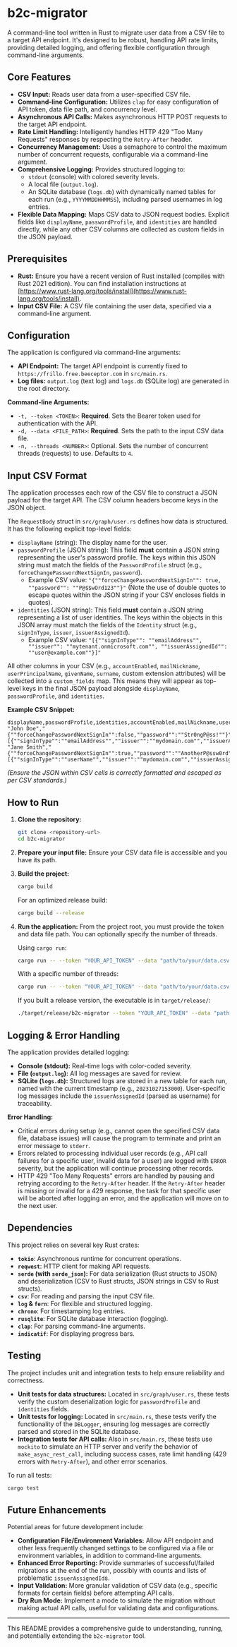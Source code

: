 # b2c-migrator

A command-line tool written in Rust to migrate user data from a CSV file to a target API endpoint. It's designed to be robust, handling API rate limits, providing detailed logging, and offering flexible configuration through command-line arguments.

## Core Features

*   **CSV Input:** Reads user data from a user-specified CSV file.
*   **Command-line Configuration:** Utilizes `clap` for easy configuration of API token, data file path, and concurrency level.
*   **Asynchronous API Calls:** Makes asynchronous HTTP POST requests to the target API endpoint.
*   **Rate Limit Handling:** Intelligently handles HTTP 429 "Too Many Requests" responses by respecting the `Retry-After` header.
*   **Concurrency Management:** Uses a semaphore to control the maximum number of concurrent requests, configurable via a command-line argument.
*   **Comprehensive Logging:** Provides structured logging to:
    *   `stdout` (console) with colored severity levels.
    *   A local file (`output.log`).
    *   An SQLite database (`logs.db`) with dynamically named tables for each run (e.g., `YYYYMMDDHHMMSS`), including parsed usernames in log entries.
*   **Flexible Data Mapping:** Maps CSV data to JSON request bodies. Explicit fields like `displayName`, `passwordProfile`, and `identities` are handled directly, while any other CSV columns are collected as custom fields in the JSON payload.

## Prerequisites

*   **Rust:** Ensure you have a recent version of Rust installed (compiles with Rust 2021 edition). You can find installation instructions at [https://www.rust-lang.org/tools/install](https://www.rust-lang.org/tools/install).
*   **Input CSV File:** A CSV file containing the user data, specified via a command-line argument.

## Configuration

The application is configured via command-line arguments:

*   **API Endpoint:** The target API endpoint is currently fixed to `https://frillo.free.beeceptor.com` in `src/main.rs`.
*   **Log files:** `output.log` (text log) and `logs.db` (SQLite log) are generated in the root directory.

**Command-line Arguments:**

*   `-t, --token <TOKEN>`: **Required**. Sets the Bearer token used for authentication with the API.
*   `-d, --data <FILE_PATH>`: **Required**. Sets the path to the input CSV data file.
*   `-n, --threads <NUMBER>`: Optional. Sets the number of concurrent threads (requests) to use. Defaults to `4`.

## Input CSV Format

The application processes each row of the CSV file to construct a JSON payload for the target API. The CSV column headers become keys in the JSON object.

The `RequestBody` struct in `src/graph/user.rs` defines how data is structured. It has the following explicit top-level fields:
*   `displayName` (string): The display name for the user.
*   `passwordProfile` (JSON string): This field **must** contain a JSON string representing the user's password profile. The keys within this JSON string must match the fields of the `PasswordProfile` struct (e.g., `forceChangePasswordNextSignIn`, `password`).
    *   Example CSV value: `"{""forceChangePasswordNextSignIn"": true, ""password"": ""P@$$wOrd123""}"` (Note the use of double quotes to escape quotes within the JSON string if your CSV encloses fields in quotes).
*   `identities` (JSON string): This field **must** contain a JSON string representing a list of user identities. The keys within the objects in this JSON array must match the fields of the `Identity` struct (e.g., `signInType`, `issuer`, `issuerAssignedId`).
    *   Example CSV value: `"[{""signInType"": ""emailAddress"", ""issuer"": ""mytenant.onmicrosoft.com"", ""issuerAssignedId"": ""user@example.com""}]"`

All other columns in your CSV (e.g., `accountEnabled`, `mailNickname`, `userPrincipalName`, `givenName`, `surname`, custom extension attributes) will be collected into a `custom_fields` map. This means they will appear as top-level keys in the final JSON payload alongside `displayName`, `passwordProfile`, and `identities`.

**Example CSV Snippet:**

```csv
displayName,passwordProfile,identities,accountEnabled,mailNickname,userPrincipalName,givenName,surname
"John Doe","{""forceChangePasswordNextSignIn"":false,""password"":""Str0ngP@ss!""}","[{""signInType"":""emailAddress"",""issuer"":""mydomain.com"",""issuerAssignedId"":""john.doe@mydomain.com""}]",true,john.doe,john.doe@mydomain.com,John,Doe
"Jane Smith","{""forceChangePasswordNextSignIn"":true,""password"":""AnotherP@ssw0rd""}","[{""signInType"":""userName"",""issuer"":""mydomain.com"",""issuerAssignedId"":""janes""}]",true,janes,janes@mydomain.com,Jane,Smith
```
*(Ensure the JSON within CSV cells is correctly formatted and escaped as per CSV standards.)*

## How to Run

1.  **Clone the repository:**
    ```bash
    git clone <repository-url>
    cd b2c-migrator
    ```
2.  **Prepare your input file:** Ensure your CSV data file is accessible and you have its path.
3.  **Build the project:**
    ```bash
    cargo build
    ```
    For an optimized release build:
    ```bash
    cargo build --release
    ```
4.  **Run the application:**
    From the project root, you must provide the token and data file path. You can optionally specify the number of threads.

    Using `cargo run`:
    ```bash
    cargo run -- --token "YOUR_API_TOKEN" --data "path/to/your/data.csv"
    ```
    With a specific number of threads:
    ```bash
    cargo run -- --token "YOUR_API_TOKEN" --data "path/to/your/data.csv" --threads 8
    ```
    If you built a release version, the executable is in `target/release/`:
    ```bash
    ./target/release/b2c-migrator --token "YOUR_API_TOKEN" --data "path/to/your/data.csv"
    ```

## Logging & Error Handling

The application provides detailed logging:
*   **Console (stdout):** Real-time logs with color-coded severity.
*   **File (`output.log`):** All log messages are saved for review.
*   **SQLite (`logs.db`):** Structured logs are stored in a new table for each run, named with the current timestamp (e.g., `20231027153000`). User-specific log messages include the `issuerAssignedId` (parsed as username) for traceability.

**Error Handling:**
*   Critical errors during setup (e.g., cannot open the specified CSV data file, database issues) will cause the program to terminate and print an error message to `stderr`.
*   Errors related to processing individual user records (e.g., API call failures for a specific user, invalid data for a user) are logged with `ERROR` severity, but the application will continue processing other records.
*   HTTP 429 "Too Many Requests" errors are handled by pausing and retrying according to the `Retry-After` header. If the `Retry-After` header is missing or invalid for a 429 response, the task for that specific user will be aborted after logging an error, and the application will move on to the next user.

## Dependencies

This project relies on several key Rust crates:

*   **`tokio`**: Asynchronous runtime for concurrent operations.
*   **`reqwest`**: HTTP client for making API requests.
*   **`serde` (with `serde_json`):** For data serialization (Rust structs to JSON) and deserialization (CSV to Rust structs, JSON strings in CSV to Rust structs).
*   **`csv`**: For reading and parsing the input CSV file.
*   **`log` & `fern`**: For flexible and structured logging.
*   **`chrono`**: For timestamping log entries.
*   **`rusqlite`**: For SQLite database interaction (logging).
*   **`clap`**: For parsing command-line arguments.
*   **`indicatif`**: For displaying progress bars.

## Testing

The project includes unit and integration tests to help ensure reliability and correctness.

*   **Unit tests for data structures:** Located in `src/graph/user.rs`, these tests verify the custom deserialization logic for `passwordProfile` and `identities` fields.
*   **Unit tests for logging:** Located in `src/main.rs`, these tests verify the functionality of the `DBLogger`, ensuring log messages are correctly parsed and stored in the SQLite database.
*   **Integration tests for API calls:** Also in `src/main.rs`, these tests use `mockito` to simulate an HTTP server and verify the behavior of `make_async_rest_call`, including success cases, rate limit handling (429 errors with `Retry-After`), and other error scenarios.

To run all tests:
```bash
cargo test
```

## Future Enhancements

Potential areas for future development include:

*   **Configuration File/Environment Variables:** Allow API endpoint and other less frequently changed settings to be configured via a file or environment variables, in addition to command-line arguments.
*   **Enhanced Error Reporting:** Provide summaries of successful/failed migrations at the end of the run, possibly with counts and lists of problematic `issuerAssignedId`s.
*   **Input Validation:** More granular validation of CSV data (e.g., specific formats for certain fields) before attempting API calls.
*   **Dry Run Mode:** Implement a mode to simulate the migration without making actual API calls, useful for validating data and configurations.

---

This README provides a comprehensive guide to understanding, running, and potentially extending the `b2c-migrator` tool.
